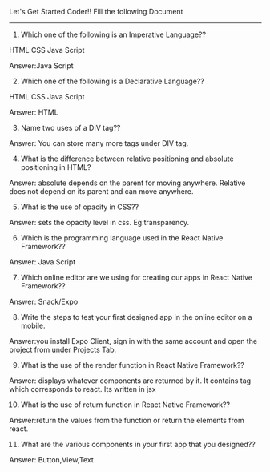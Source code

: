 Let's Get Started Coder!!
Fill the following Document
__________________________________________________________________________

1. Which one of the following is an Imperative Language??

HTML
CSS
Java Script

Answer:Java Script


2. Which one of the following is a Declarative Language??

HTML
CSS
Java Script

Answer: HTML


3. Name two uses of a DIV tag??

Answer:
You can store many more tags under DIV tag.









4. What is the difference between relative positioning and absolute positioning in HTML?

Answer: absolute depends on the parent for moving anywhere.
Relative does not depend on its parent and can move anywhere.




5. What is the use of opacity in CSS??

Answer: sets the opacity level in css.
Eg:transparency.





6. Which is the programming language used in the React Native Framework??

Answer: Java Script



7. Which online editor are we using for creating our apps in React Native Framework??

Answer: Snack/Expo





8. Write the steps to test your first designed app in the online editor on a mobile.

Answer:you  install Expo Client, sign in with the same account and open the project from under Projects Tab.







9. What is the use of the render function in React Native Framework??

Answer: 
displays whatever components are returned by it.
It contains tag which corresponds to react.
Its written in jsx





10. What is the use of return function  in React Native Framework??

Answer:return the values from the function or return the elements from react.






11. What are the various components in your first app that you designed??

Answer: 
Button,View,Text

